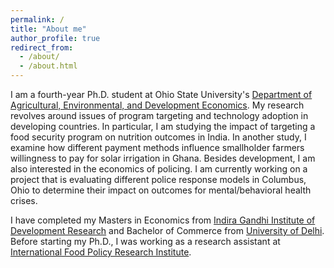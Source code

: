 ```yaml
---
permalink: /
title: "About me"
author_profile: true
redirect_from: 
  - /about/
  - /about.html
---
```

I am a fourth-year Ph.D. student at Ohio State University's [Department of Agricultural, Environmental, and Development Economics](https://aede.osu.edu/home "Department of Agricultural, Environmental, and Development Economics"). My research revolves around issues of program targeting and technology adoption in developing countries. In particular, I am studying the impact of targeting a food security program on nutrition outcomes in India. In another study, I examine how different payment methods influence smallholder farmers willingness to pay for solar irrigation in Ghana. Besides development, I am also interested in the economics of policing. I am currently working on a project that is evaluating different police response models in Columbus, Ohio to determine their impact on outcomes for mental/behavioral health crises. 

I have completed my Masters in Economics from [Indira Gandhi Institute of Development Research](http://www.igidr.ac.in/ "Indira Gandhi Institute of Development Research") and Bachelor of Commerce from [University of Delhi](http://www.du.ac.in/ "University of Delhi"). Before starting my Ph.D., I was working as a research assistant at [International Food Policy Research Institute](https://www.ifpri.org/ "International Food Policy Research Institute").<br /> <br />

<!---
<address style="text-align:left;font-size:0.7em;color:#000000;font-family:Times New Roman">
	317 Ag. Administration Bldg. <br /> 2120 Fyffe Rd., Columbus, OH 43210 <br /> Email: <ins> pandey.129@osu.edu </ins> <br /> Pronouns: she/her/hers
</address>
-->